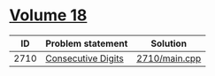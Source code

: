 # [Volume 18](http://poj.org/problemlist?volume=18)


| ID   | Problem statement                                    | Solution                       |
|------|------------------------------------------------------|--------------------------------|
| 2710 | [Consecutive Digits](http://poj.org/problem?id=2710) | [2710/main.cpp](2710/main.cpp) |

